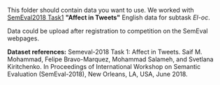 This folder should contain data you want to use. We worked with [SemEval2018 Task1](https://competitions.codalab.org/competitions/17751) **"Affect in Tweets"** English data for subtask *EI-oc*.

Data could be upload after registration to competition on the SemEval webpages.

**Dataset references:**
Semeval-2018 Task 1: Affect in Tweets. Saif M. Mohammad, Felipe Bravo-Marquez, Mohammad Salameh, and Svetlana Kiritchenko. In Proceedings of International Workshop on Semantic Evaluation (SemEval-2018), New Orleans, LA, USA, June 2018.